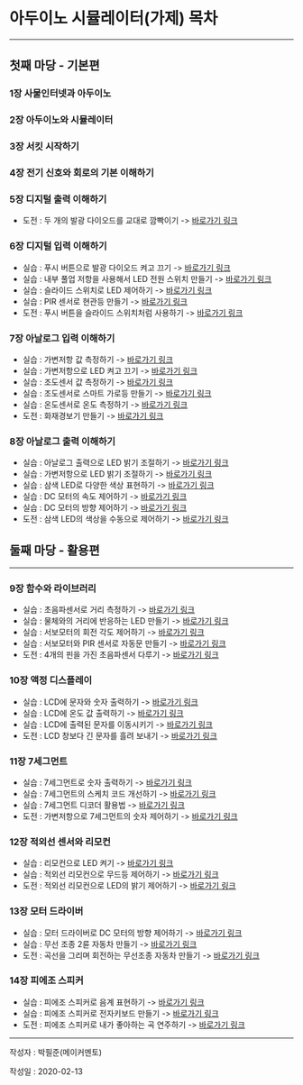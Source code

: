 아두이노 시뮬레이터(가제) 목차
=======================
***

첫째 마당 - 기본편
--------------

### 1장 사물인터넷과 아두이노
### 2장 아두이노와 시뮬레이터
### 3장 서킷 시작하기
### 4장 전기 신호와 회로의 기본 이해하기
### 5장 디지털 출력 이해하기
* 도전 : 두 개의 발광 다이오드를 교대로 깜빡이기 -> [바로가기 링크](https://www.google.com)
### 6장 디지털 입력 이해하기
* 실습 : 푸시 버튼으로 발광 다이오드 켜고 끄기 -> [바로가기 링크](https://google.com)
* 실습 : 내부 풀업 저항을 사용해서 LED 전원 스위치 만들기 -> [바로가기 링크](https://google.com)
* 실습 : 슬라이드 스위치로 LED 제어하기 -> [바로가기 링크](https://google.com)
* 실습 : PIR 센서로 현관등 만들기 -> [바로가기 링크](https://google.com)
* 도전 : 푸시 버튼을 슬라이드 스위치처럼 사용하기 -> [바로가기 링크](https://google.com)
### 7장 아날로그 입력 이해하기
* 실습 : 가변저항 값 측정하기 -> [바로가기 링크](https://google.com)
* 실습 : 가변저항으로 LED 켜고 끄기 -> [바로가기 링크](https://google.com)
* 실습 : 조도센서 값 측정하기 -> [바로가기 링크](https://google.com)
* 실습 : 조도센서로 스마트 가로등 만들기 -> [바로가기 링크](https://google.com)
* 실습 : 온도센서로 온도 측정하기 -> [바로가기 링크](https://google.com)
* 도전 : 화재경보기 만들기 -> [바로가기 링크](https://google.com)
### 8장 아날로그 출력 이해하기
* 실습 : 아날로그 출력으로 LED 밝기 조절하기 -> [바로가기 링크](https://google.com)
* 실습 : 가변저항으로 LED 밝기 조절하기 -> [바로가기 링크](https://google.com)
* 실습 : 삼색 LED로 다양한 색상 표현하기 -> [바로가기 링크](https://google.com)
* 실습 : DC 모터의 속도 제어하기 -> [바로가기 링크](https://google.com)
* 실습 : DC 모터의 방향 제어하기 -> [바로가기 링크](https://google.com)
* 도전 : 삼색 LED의 색상을 수동으로 제어하기 -> [바로가기 링크](https://google.com)

둘째 마당 - 활용편
--------------
***

### 9장 함수와 라이브러리
* 실습 : 초음파센서로 거리 측정하기 -> [바로가기 링크](https://google.com)
* 실습 : 물체와의 거리에 반응하는 LED 만들기 -> [바로가기 링크](https://google.com)
* 실습 : 서보모터의 회전 각도 제어하기 -> [바로가기 링크](https://google.com)
* 실습 : 서보모터와 PIR 센서로 자동문 만들기 -> [바로가기 링크](https://google.com)
* 도전 : 4개의 핀을 가진 초음파센서 다루기 -> [바로가기 링크](https://google.com)
### 10장 액정 디스플레이
* 실습 : LCD에 문자와 숫자 출력하기 -> [바로가기 링크](https://google.com)
* 실습 : LCD에 온도 값 출력하기 -> [바로가기 링크](https://google.com)
* 실습 : LCD에 출력된 문자를 이동시키기 -> [바로가기 링크](https://google.com)
* 도전 : LCD 창보다 긴 문자를 흘려 보내기 -> [바로가기 링크](https://google.com)
### 11장 7세그먼트
* 실습 : 7세그먼트로 숫자 출력하기 -> [바로가기 링크](https://google.com)
* 실습 : 7세그먼트의 스케치 코드 개선하기 -> [바로가기 링크](https://google.com)
* 실습 : 7세그먼트 디코더 활용법 -> [바로가기 링크](https://google.com)
* 도전 : 가변저항으로 7세그먼트의 숫자 제어하기 -> [바로가기 링크](https://google.com)
### 12장 적외선 센서와 리모컨
* 실습 : 리모컨으로 LED 켜기 -> [바로가기 링크](https://google.com)
* 실습 : 적외선 리모컨으로 무드등 제어하기 -> [바로가기 링크](https://google.com)
* 도전 : 적외선 리모컨으로 LED의 밝기 제어하기 -> [바로가기 링크](https://google.com)
### 13장 모터 드라이버
* 실습 : 모터 드라이버로 DC 모터의 방향 제어하기 -> [바로가기 링크](https://google.com)
* 실습 : 무선 조종 2륜 자동차 만들기 -> [바로가기 링크](https://google.com)
* 도전 : 곡선을 그리며 회전하는 무선조종 자동차 만들기 -> [바로가기 링크](https://google.com)
### 14장 피에조 스피커
* 실습 : 피에조 스피커로 음계 표현하기 -> [바로가기 링크](https://google.com)
* 실습 : 피에조 스피커로 전자키보드 만들기 -> [바로가기 링크](https://google.com)
* 도전 : 피에조 스피커로 내가 좋아하는 곡 연주하기 -> [바로가기 링크](https://google.com)
***

작성자 : 박필준(메이커멘토)

작성일 : 2020-02-13
